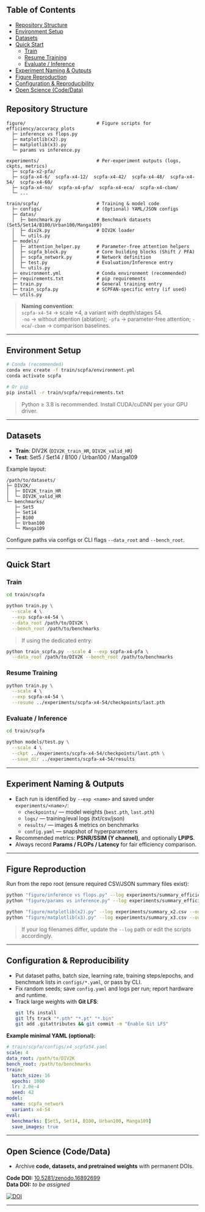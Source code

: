 

## Table of Contents
- [Repository Structure](#repository-structure)
- [Environment Setup](#environment-setup)
- [Datasets](#datasets)
- [Quick Start](#quick-start)
  - [Train](#train)
  - [Resume Training](#resume-training)
  - [Evaluate / Inference](#evaluate--inference)
- [Experiment Naming & Outputs](#experiment-naming--outputs)
- [Figure Reproduction](#figure-reproduction)
- [Configuration & Reproducibility](#configuration--reproducibility)
- [Open Science (Code/Data)](#open-science-codedata)


## Repository Structure
```
figure/                          # Figure scripts for efficiency/accuracy plots
  ├─ inference vs flops.py
  ├─ matplotlib(x2).py
  ├─ matplotlib(x3).py
  └─ params vs inference.py

experiments/                     # Per-experiment outputs (logs, ckpts, metrics)
  ├─ scpfa-x2-pfa/
  ├─ scpfa-x4-6/  scpfa-x4-12/  scpfa-x4-42/  scpfa-x4-48/  scpfa-x4-54/  scpfa-x4-60/
  ├─ scpfa-x4-no/  scpfa-x4-pfa/  scpfa-x4-eca/  scpfa-x4-cbam/
  └─ ...

train/scpfa/                     # Training & model code
  ├─ configs/                    # (Optional) YAML/JSON configs
  ├─ datas/
  │  ├─ benchmark.py             # Benchmark datasets (Set5/Set14/B100/Urban100/Manga109)
  │  ├─ div2k.py                 # DIV2K loader
  │  └─ utils.py
  ├─ models/
  │  ├─ attention_helper.py      # Parameter-free attention helpers
  │  ├─ scpfa_block.py           # Core building blocks (Shift / PFA)
  │  ├─ scpfa_network.py         # Network definition
  │  ├─ test.py                  # Evaluation/Inference entry
  │  └─ utils.py
  ├─ environment.yml             # Conda environment (recommended)
  ├─ requirements.txt            # pip requirements
  ├─ train.py                    # General training entry
  ├─ train_scpfa.py              # SCPFAN-specific entry (if used)
  └─ utils.py
```

> **Naming convention**:  
> `scpfa-x4-54` → scale ×4, a variant with depth/stages 54.  
> `-no` → without attention (ablation); `-pfa` → parameter‑free attention; `-eca`/`-cbam` → comparison baselines.

---

## Environment Setup
```bash
# Conda (recommended)
conda env create -f train/scpfa/environment.yml
conda activate scpfa

# Or pip
pip install -r train/scpfa/requirements.txt
```
> Python ≥ 3.8 is recommended. Install CUDA/cuDNN per your GPU driver.

---

## Datasets
- **Train**: DIV2K (`DIV2K_train_HR`, `DIV2K_valid_HR`)  
- **Test**: Set5 / Set14 / B100 / Urban100 / Manga109

Example layout:
```
/path/to/datasets/
├─ DIV2K/
│  ├─ DIV2K_train_HR
│  └─ DIV2K_valid_HR
└─ benchmarks/
   ├─ Set5
   ├─ Set14
   ├─ B100
   ├─ Urban100
   └─ Manga109
```

Configure paths via configs or CLI flags `--data_root` and `--bench_root`.

---

## Quick Start

### Train
```bash
cd train/scpfa

python train.py \
  --scale 4 \
  --exp scpfa-x4-54 \
  --data_root /path/to/DIV2K \
  --bench_root /path/to/benchmarks
```
> If using the dedicated entry:
```bash
python train_scpfa.py --scale 4 --exp scpfa-x4-pfa \
  --data_root /path/to/DIV2K --bench_root /path/to/benchmarks
```

### Resume Training
```bash
python train.py \
  --scale 4 \
  --exp scpfa-x4-54 \
  --resume ../experiments/scpfa-x4-54/checkpoints/last.pth
```

### Evaluate / Inference
```bash
cd train/scpfa

python models/test.py \
  --scale 4 \
  --ckpt ../experiments/scpfa-x4-54/checkpoints/last.pth \
  --save_dir ../experiments/scpfa-x4-54/results
```

---

## Experiment Naming & Outputs
- Each run is identified by `--exp <name>` and saved under `experiments/<name>/`:
  - `checkpoints/` — model weights (`best.pth`, `last.pth`)
  - `logs/` — training/eval logs (txt/csv/json)
  - `results/` — images & metrics on benchmarks
  - `config.yaml` — snapshot of hyperparameters
- Recommended metrics: **PSNR/SSIM (Y channel)**, and optionally **LPIPS**.
- Always record **Params / FLOPs / Latency** for fair efficiency comparison.

---

## Figure Reproduction
Run from the repo root (ensure required CSV/JSON summary files exist):
```bash
python "figure/inference vs flops.py" --log experiments/summary_efficiency.json --out figures/inf_vs_flops.png
python "figure/params vs inference.py" --log experiments/summary_efficiency.json --out figures/params_vs_inf.png

python "figure/matplotlib(x2).py" --log experiments/summary_x2.csv --out figures/x2_bar.png
python "figure/matplotlib(x3).py" --log experiments/summary_x3.csv --out figures/x3_bar.png
```

> If your log filenames differ, update the `--log` path or edit the scripts accordingly.

---

## Configuration & Reproducibility
- Put dataset paths, batch size, learning rate, training steps/epochs, and benchmark lists in `configs/*.yaml`, or pass by CLI.
- Fix random seeds; save `config.yaml` and logs per run; report hardware and runtime.
- Track large weights with **Git LFS**:
  ```bash
  git lfs install
  git lfs track "*.pth" "*.pt" "*.bin"
  git add .gitattributes && git commit -m "Enable Git LFS"
  ```

**Example minimal YAML (optional):**
```yaml
# train/scpfa/configs/x4_scpfa54.yaml
scale: 4
data_root: /path/to/DIV2K
bench_root: /path/to/benchmarks
train:
  batch_size: 16
  epochs: 1000
  lr: 2.0e-4
  seed: 42
model:
  name: scpfa_network
  variant: x4-54
eval:
  benchmarks: [Set5, Set14, B100, Urban100, Manga109]
  save_images: true
```

---


## Open Science (Code/Data)

- Archive **code, datasets, and pretrained weights** with permanent DOIs.

**Code DOI:** [10.5281/zenodo.16892699](https://doi.org/10.5281/zenodo.16892699)  
**Data DOI:** _to be assigned_  


[![DOI](https://zenodo.org/badge/DOI/10.5281/zenodo.16892699.svg)](https://doi.org/10.5281/zenodo.16892699)


---


